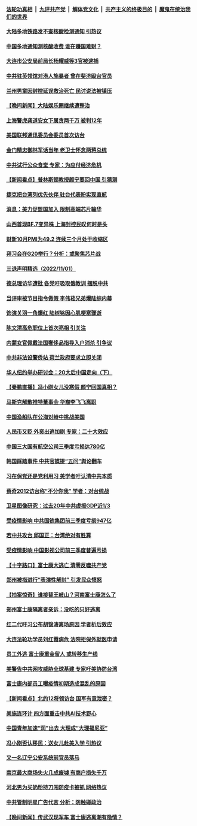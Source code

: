 ####  [法轮功真相](../../../../basic/blob/master/README.md?t=11022301) &nbsp;|&nbsp; [九评共产党](../../../../9ping.md/blob/master/README.md?t=11022301) &nbsp;|&nbsp; [解体党文化](../../../../jtdwh.md/blob/master/README.md?t=11022301)  &nbsp;|&nbsp; [共产主义的终极目的](../../../../gczydzjmd.md/blob/master/README.md?t=11022301) &nbsp;|&nbsp; [魔鬼在统治我们的世界](../../../../mgztzwmdsj.md/blob/master/README.md?t=11022301) 

#### [大陆多地铁路发不查核酸检测通知 引热议](../pages/nsc413/n13857877.md?t=11022301) 

#### [中国多地通知测核酸收费 谁在赚国难财？](../pages/nsc413/n13857855.md?t=11022301) 

#### [大连市公安局前局长杨耀威等3官被逮捕](../pages/nsc413/n13857658.md?t=11022301) 


#### [中共驻英领馆对港人施暴者 曾在斐济殴台官员](../pages/nsc413/n13857819.md?t=11022301) 


#### [兰州男童因封控延误救治死亡 民讨说法被镇压](../pages/nsc413/n13857567.md?t=11022301) 

#### [【晚间新闻】大陆娱乐圈继续遭整治](../pages/nsc413/n13857785.md?t=11022301) 


#### [上海警虎龚道安女下属贪两千万 被判12年](../pages/nsc413/n13857804.md?t=11022301) 

#### [美国联邦通讯委员会委员首次访台](../pages/nsc413/n13857688.md?t=11022301) 

#### [金门精忠御林军话当年 老卫士怀念两蒋总统](../pages/nsc413/n13857752.md?t=11022301) 

#### [中共试行公众食堂 专家：为应付经济危机](../pages/nsc413/n13857649.md?t=11022301) 

#### [【新闻看点】普林斯顿教授颜宁要回中国 引猜测](../pages/nsc413/n13857436.md?t=11022301) 

#### [捷克把台湾列优先伙伴 驻台代表盼实现直航](../pages/nsc413/n13857566.md?t=11022301) 

#### [消息：美力促盟国加入 限制高端芯片输华](../pages/nsc413/n13857530.md?t=11022301) 

#### [山西首现BF.7变异株 上海封控民叹何时是头](../pages/nsc413/n13857091.md?t=11022301) 


#### [财新10月PMI为49.2 连续三个月处于收缩区](../pages/nsc413/n13857549.md?t=11022301) 

#### [拜习会在G20举行？分析：或聚焦芯片战](../pages/nsc413/n13857398.md?t=11022301) 

#### [三退声明精选（2022/11/01）](../pages/nsc413/n13857581.md?t=11022301) 

#### [德总理访华遭批 各党吁吸取俄教训 摆脱中共](../pages/nsc413/n13857413.md?t=11022301) 

#### [当评审被节目指令做假 李伟菘兄弟爆陆综内幕](../pages/nsc413/n13857365.md?t=11022301) 

#### [饰演关羽一角爆红 陆树铭因心肌梗塞骤逝](../pages/nsc413/n13857451.md?t=11022301) 

#### [陈文清高危职位上首次亮相 引关注](../pages/nsc413/n13857105.md?t=11022301) 

#### [内蒙女官佩戴法国奢侈品指导入户消杀 引争议](../pages/nsc413/n13857438.md?t=11022301) 

#### [中共非法设警侨站 荷兰政府要求立即关闭](../pages/nsc413/n13857411.md?t=11022301) 

#### [华人纽约举办研讨会：20大后中国走向（下）](../pages/nsc413/n13857386.md?t=11022301) 

#### [【秦鹏直播】冯小刚女儿没寒假 颜宁回国真相？](../pages/nsc413/n13857404.md?t=11022301) 

#### [马斯克解散推特董事会 华裔李飞飞离职](../pages/nsc413/n13857393.md?t=11022301) 

#### [中国渔船队在公海对峙中挑战美国](../pages/nsc413/n13857254.md?t=11022301) 

#### [人民币又贬 外资出逃加剧 专家：二十大效应](../pages/nsc413/n13857259.md?t=11022301) 

#### [中国三大国有航空公司三季度亏损达780亿](../pages/nsc413/n13857384.md?t=11022301) 

#### [韩国踩踏事件 中共官媒提“五问”舆论翻车](../pages/nsc413/n13857075.md?t=11022301) 

#### [习在保党还是党利用习 美学者吁认清中共本质](../pages/nsc413/n13857367.md?t=11022301) 

#### [蔡奇2012访台称“不分你我” 学者：对台统战](../pages/nsc413/n13857329.md?t=11022301) 

#### [卫星图像研究：过去20年中共虚报GDP近1/3](../pages/nsc413/n13857096.md?t=11022301) 

#### [受疫情影响 中共国铁集团前三季度亏损947亿](../pages/nsc413/n13857355.md?t=11022301) 

#### [若中共攻台 邱国正：台湾绝对有胜算](../pages/nsc413/n13857264.md?t=11022301) 

#### [受疫情影响 中国影视公司前三季度普遍亏损](../pages/nsc413/n13857322.md?t=11022301) 

#### [【十字路口】富士康大逃亡 清零反噬共产党](../pages/nsc413/n13857181.md?t=11022301) 

#### [郑州被指进行“表演性解封” 引发民众愤怒](../pages/nsc413/n13857307.md?t=11022301) 

#### [【拍案惊奇】谁接替王岐山？河南富士康怎么了](../pages/nsc413/n13857226.md?t=11022301) 

#### [郑州富士康隔离者亲诉：没吃的只好逃离](../pages/nsc413/n13857251.md?t=11022301) 

#### [红二代吁习公布胡锦涛离场原因 学者析后效应](../pages/nsc413/n13857076.md?t=11022301) 

#### [大连法轮功学员刘红霞病危 法院拒保外就医申请](../pages/nsc413/n13856678.md?t=11022301) 

#### [员工外逃 富士康重金留人 或转移生产线](../pages/nsc413/n13857153.md?t=11022301) 

#### [美警告中共网攻威胁全球基建 专家吁美协防台湾](../pages/nsc413/n13856970.md?t=11022301) 

#### [富士康内部员工曝疫情初期造成混乱的原因](../pages/nsc413/n13857074.md?t=11022301) 

#### [【新闻看点】北约12将领访台 国军有意泄密？](../pages/nsc413/n13856684.md?t=11022301) 

#### [美施连环计 四方面重击中共AI技术野心](../pages/nsc413/n13856034.md?t=11022301) 

#### [中国青年加速“润”出去 大理成“大理福尼亚”](../pages/nsc413/n13857117.md?t=11022301) 

#### [冯小刚否认移民：送女儿赴美入学 引热议](../pages/nsc413/n13857062.md?t=11022301) 

#### [又一名辽宁公安系统前官员落马](../pages/nsc413/n13857064.md?t=11022301) 


#### [南京最大商场失火几成废墟 有商户损失千万](../pages/nsc413/n13856865.md?t=11022301) 

#### [河北男为买奶粉持刀闯防疫卡被抓 网络热议](../pages/nsc413/n13856778.md?t=11022301) 


#### [中共管制明星广告代言 分析：防触碰政治](../pages/nsc413/n13856840.md?t=11022301) 

#### [【晚间新闻】传武汉现军车 富士康逃离潮有隐情？](../pages/nsc413/n13857050.md?t=11022301) 

